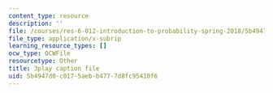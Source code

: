 ```yaml
---
content_type: resource
description: ''
file: /courses/res-6-012-introduction-to-probability-spring-2018/5b4947d0c0175aebb4777d8fc95410f6_LVfIS8pBI6Y.vtt
file_type: application/x-subrip
learning_resource_types: []
ocw_type: OCWFile
resourcetype: Other
title: 3play caption file
uid: 5b4947d0-c017-5aeb-b477-7d8fc95410f6
---
```

